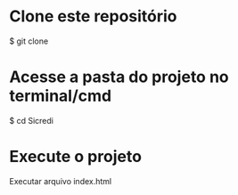 # Clone este repositório 
$ git clone 

# Acesse a pasta do projeto no terminal/cmd
$ cd Sicredi

# Execute o projeto
Executar arquivo index.html